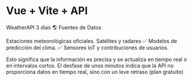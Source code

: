 # Vue + Vite + API
WeatherAPI 3 dias
🌎 Fuentes de Datos

Estaciones meteorológicas oficiales.
Satélites y radares
✅ Modelos de predicción del clima.
✅ Sensores IoT y contribuciones de usuarios.

Esto significa que la información es precisa y se actualiza en tiempo real o en intervalos cortos.
El desfase de unos minutos indica que la API no proporciona datos en tiempo real, sino con un leve retraso (plan gratuito)
